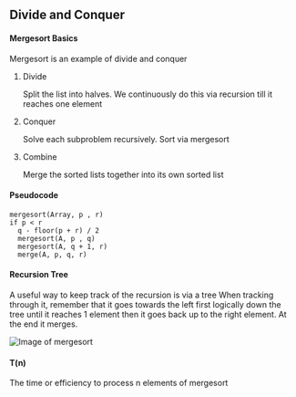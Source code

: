 ## Divide and Conquer

#### Mergesort Basics
Mergesort is an example of divide and conquer

1. Divide

    Split the list into halves. We continuously do this via recursion till it reaches one element

2. Conquer

    Solve each subproblem recursively. Sort via mergesort

3. Combine

    Merge the sorted lists together into its own sorted list

#### Pseudocode
```
mergesort(Array, p , r)
if p < r
  q - floor(p + r) / 2
  mergesort(A, p , q)
  mergesort(A, q + 1, r)
  merge(A, p, q, r)
```

#### Recursion Tree
A useful way to keep track of the recursion is via a tree
When tracking through it, remember that it goes towards the left first logically down the tree until it reaches 1 element then it goes back up to the right element. At the end it merges.

![Image of mergesort](https://i.imgur.com/H23uuMx.png)

#### T(n)
The time or efficiency to process n elements of mergesort


